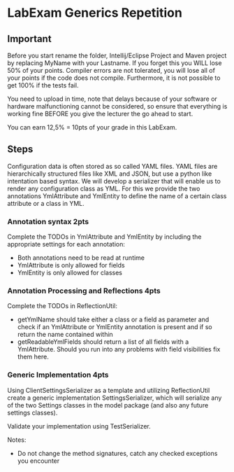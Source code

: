 # LabExam Generics Repetition

## Important
Before you start rename the folder, Intellij/Eclipse Project and Maven project by replacing MyName with your Lastname. If you forget this you WILL lose 50% of your points. 
Compiler errors are not tolerated, you will lose all of your points if the code does not compile. Furthermore, it is not possible to get 100% if the tests fail.

You need to upload in time, note that delays because of your software or hardware malfunctioning cannot be considered, so ensure that everything is working fine BEFORE you give the lecturer the go ahead to start. 

You can earn 12,5% = 10pts of your grade in this LabExam.

## Steps

Configuration data is often stored as so called YAML files. YAML files are hierarchically structured files like XML and JSON, but use a python like intentation based syntax. We will develop a serializer that will enable us to render any configuration class as YML. For this we provide the two annotations YmlAttribute and YmlEntity to define the name of a certain class attribute or a class in YML. 

### Annotation syntax 2pts

Complete the TODOs in YmlAttribute and YmlEntity by including the appropriate settings for each annotation: 
- Both annotations need to be read at runtime
- YmlAttribute is only allowed for fields
- YmlEntity is only allowed for classes

### Annotation Processing and Reflections 4pts

Complete the TODOs in ReflectionUtil: 
- getYmlName should take either a class or a field as parameter and check if an YmlAttribute or YmlEntity annotation is present and if so return the name contained within
- getReadableYmlFields should return a list of all fields with a YmlAttribute. Should you run
  into any problems with field visibilities fix them here. 

### Generic Implementation 4pts

Using ClientSettingsSerializer as a template and utilizing ReflectionUtil create a generic implementation SettingsSerializer, which will serialize any of the two Settings classes in the model package (and also any future settings classes). 

Validate your implementation using TestSerializer. 

Notes: 
- Do not change the method signatures, catch any checked exceptions you encounter